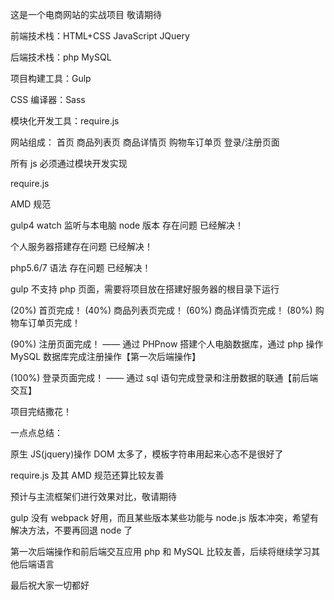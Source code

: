 这是一个电商网站的实战项目 敬请期待

前端技术栈：HTML+CSS JavaScript JQuery

后端技术栈：php MySQL

项目构建工具：Gulp

CSS 编译器：Sass

模块化开发工具：require.js

网站组成：
首页
商品列表页
商品详情页
购物车订单页
登录/注册页面

所有 js 必须通过模块开发实现

require.js

AMD 规范

gulp4 watch 监听与本电脑 node 版本 存在问题 已经解决！

个人服务器搭建存在问题 已经解决！

php5.6/7 语法 存在问题 已经解决！

gulp 不支持 php 页面，需要将项目放在搭建好服务器的根目录下运行

(20%) 首页完成！
(40%) 商品列表页完成！
(60%) 商品详情页完成！
(80%) 购物车订单页完成！

(90%) 注册页面完成！ —— 通过 PHPnow 搭建个人电脑数据库，通过 php 操作 MySQL 数据库完成注册操作【第一次后端操作】

(100%) 登录页面完成！ —— 通过 sql 语句完成登录和注册数据的联通【前后端交互】

项目完结撒花！

一点点总结：

原生 JS(jquery)操作 DOM 太多了，模板字符串用起来心态不是很好了

require.js 及其 AMD 规范还算比较友善

预计与主流框架们进行效果对比，敬请期待

gulp 没有 webpack 好用，而且某些版本某些功能与 node.js 版本冲突，希望有解决方法，不要再回退 node 了

第一次后端操作和前后端交互应用 php 和 MySQL 比较友善，后续将继续学习其他后端语言

最后祝大家一切都好
